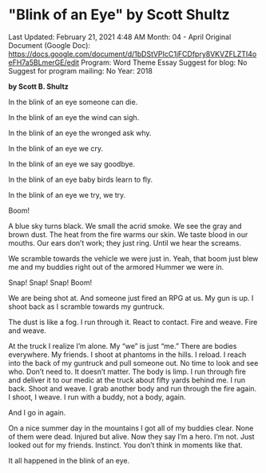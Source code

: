 # "Blink of an Eye" by Scott Shultz

Last Updated: February 21, 2021 4:48 AM
Month: 04 - April
Original Document (Google Doc): https://docs.google.com/document/d/1bDStVPIcC1jFCDfpry8VKVZFLZTI4oeFH7a5BLmerGE/edit
Program: Word Theme Essay
Suggest for blog: No
Suggest for program mailing: No
Year: 2018

**by Scott B. Shultz**

In the blink of an eye someone can die.

In the blink of an eye the wind can sigh.

In the blink of an eye the wronged ask why.

In the blink of an eye we cry.

In the blink of an eye we say goodbye.

In the blink of an eye baby birds learn to fly.

In the blink of an eye we try, we try.

Boom!

A blue sky turns black. We small the acrid smoke. We see the gray and brown dust. The heat from the fire warms our skin. We taste blood in our mouths. Our ears don’t work; they just ring. Until we hear the screams.

We scramble towards the vehicle we were just in. Yeah, that boom just blew me and my buddies right out of the armored Hummer we were in.

Snap! Snap! Snap! Boom!

We are being shot at. And someone just fired an RPG at us. My gun is up. I shoot back as I scramble towards my guntruck.

The dust is like a fog. I run through it. React to contact. Fire and weave. Fire and weave.

At the truck I realize I’m alone. My “we” is just “me.” There are bodies everywhere. My friends. I shoot at phantoms in the hills. I reload. I reach into the back of my guntruck and pull someone out. No time to look and see who. Don’t need to. It doesn’t matter. The body is limp. I run through fire and deliver it to our medic at the truck about fifty yards behind me. I run back. Shoot and weave. I grab another body and run through the fire again. I shoot, I weave. I run with a buddy, not a body, again.

And I go in again.

On a nice summer day in the mountains I got all of my buddies clear. None of them were dead. Injured but alive. Now they say I’m a hero. I’m not. Just looked out for my friends. Instinct. You don’t think in moments like that.

It all happened in the blink of an eye.